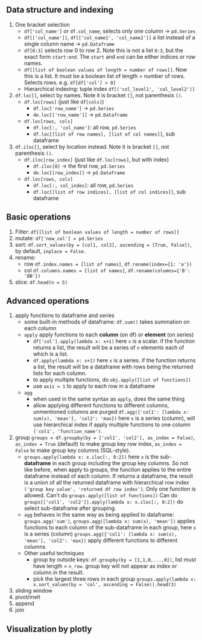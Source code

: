 ## Data structure and indexing

1. One bracket selection
	- `df['col_name']` or `df.col_name`, selects only one column -> `pd.Series`
	- `df[['col_name']]`, `df[['col_name1', 'col_name2']]` a list instead of a single column name -> `pd.Dataframe`
	- `df[0:3]` selects row 0 to row 2. Note this is not a list `0:3`, but the exact form `start:end`. The `start` and `end` can be either indices or row names.
	- `df[[list of boolean values of length = number of rows]]`. Now this is a list. It must be a boolean list of length = number of rows. Selects rows. e.g. `df[df['col'] > 0]`
	- Hierarchical indexing: tuple index `df[('col_level1', 'col_level2')]`
1. `df.loc[]`, select by names. Note it is bracket `[]`, not parenthesis `()`.
	- `df.loc[rows]` (just like `df[cols]`)
		- `df.loc['row_name']` -> `pd.Series`
		- `de.loc[['row_name']]` -> `pd.Dataframe`
	-  `df.loc[rows, cols]`
		- `df.loc[:, 'col_name']`: all row, `pd.Series`
		- `df.loc[[list of row names], [list of col names]]`, sub dataframe
2. `df.iloc[]`, select by location instead. Note it is bracket `[]`, not parenthesis `()`.
	- `df.iloc[row_index]` (just like `df.loc[rows]`, but with index)
		- `df.iloc[0]` -> the first row, `pd.Series`
		- `de.loc[[row_index]]` -> `pd.Dataframe`
	-  `df.loc[rows, cols]`
		- `df.loc[:, col_index]`: all row, `pd.Series`
		- `df.loc[[list of row indices], [list of col indices]]`, sub dataframe

## Basic operations

1. Filter: `df[[list of boolean values of length = number of rows]]`
3. mutate: `df['new_col'] = pd.Series`
4. sort: `df.sort_values(by = [col1, col2], ascending = [True, False])`, by default, `inplace = False`.
5. rename:
	 - row `df.index.names = [list of names]`, `df.rename(index={1: 'a'})`
	 - col `df.columns.names = [list of names]`, `df.rename(columns={'B': 'BB'})`
6. slice: `df.head(n = 5)`

## Advanced operations

1. apply functions to dataframe and series
   -  some built-in methods of dataframe: `df.sum()` takes summation on each column
   - `apply` apply functions to each **column** (on df) or **element** (on series)
     - `df['col'].apply(lambda x: x+1)` here `x` is a scalar. if the function returns a list, the result will be a series of `n` elements each of which is a list.
     - `df.apply(lambda x: x+1)` here `x` is a series. if the function returns a list, the result will be a dataframe with rows being the returned lists for each column.
     - to apply multiple functions, do `obj.apply([list of functions])`
     - use `axis = 1` to apply to each row in a dataframe
   - `agg`
     - when used in the same syntax as `apply`, does the same thing
     - allow applying different functions to different columns, unmentioned columns are purged
       `df.agg({'col1': [lambda x: sum(x), 'mean'], 'col2': 'max})` here `x` is a series (column), will use hierarchical index if apply multiple functions to one column `('col1', 'function_name')`.
2. group
   `groups = df.groupby(by = ['col1', 'col2'], as_index = False)`, `as_index = True` (default) to make group key row index, `as_index = False` to make group key columns (SQL-style).
	- `groups.apply(lambda x: x.iloc[:, 0:2])` here `x` is the sub-**dataframe** in each group including the group key columns. So not like before, when apply to groups, the function applies to the entire dataframe instead of each column. If returns a dataframe, the result is a union of all the returned dataframe with hierarchical row index `('group key value', 'returned df row index')`.
	  Only one function is allowed. Can't do `groups.apply([list of functions])`
	  Can do `groups[['col1', 'col2']].apply(lambda x: x.iloc[:, 0:2])` do select sub-dataframe after grouping.
	- `agg` behaves in the same way as being applied to dataframe:
	  `groups.agg('sum')`, `groups.agg([lambda x: sum(x), 'mean'])` applies functions to each column of the sub-dataframe in each group, here `x` is a series (column)
	  `groups.agg({'col1': [lambda x: sum(x), 'mean'], 'col2': 'max})` apply different functions to different columns
	- Other useful techniques
		- group by outside keys: `df.groupby(by = [1,1,0,...,0])`, list must have length = `n_row`. group key will not appear as index or column in the result.
		- pick the largest three rows in each group
		  `groups.apply(lambda x: x.sort_values(by = 'col', ascending = False)).head(3)`
3. sliding window
2. pivot/melt
3. append
4. join

## Visualization by plotly